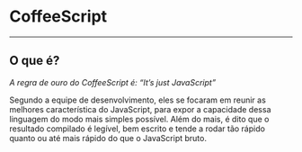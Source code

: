# CoffeeScript

<hr>

## O que é? ##

<i> A regra de ouro do CoffeeScript é: “It’s just JavaScript” </i>

Segundo a equipe de desenvolvimento, eles se focaram em reunir as melhores característica do JavaScript, para expor a capacidade dessa linguagem do modo mais simples possível.
Além do mais, é dito que o resultado compilado é legível, bem escrito e tende a rodar tão rápido quanto ou até mais rápido do que o JavaScript bruto.


